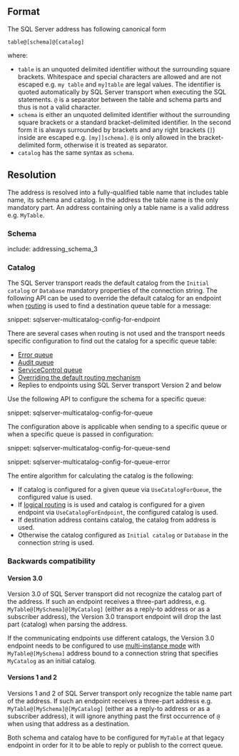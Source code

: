 ## Format

The SQL Server address has following canonical form

```
table@[schema]@[catalog]
```

where:

 * `table` is an unquoted delimited identifier without the surrounding square brackets. Whitespace and special characters are allowed and are not escaped e.g. `my table` and `my]table` are legal values. The identifier is quoted automatically by SQL Server transport when executing the SQL statements. `@` is a separator between the table and schema parts and thus is not a valid character.
 * `schema` is either an unquoted delimited identifier without the surrounding square brackets or a standard bracket-delimited identifier. In the second form it is always surrounded by brackets and any right brackets (`]`) inside are escaped e.g. `[my]]schema]`. `@` is only allowed in the bracket-delimited form, otherwise it is treated as separator.
 * `catalog` has the same syntax as `schema`.


## Resolution

The address is resolved into a fully-qualified table name that includes table name, its schema and catalog. In the address the table name is the only mandatory part. An address containing only a table name is a valid address e.g. `MyTable`.


### Schema

include: addressing_schema_3


### Catalog

The SQL Server transport reads the default catalog from the `Initial catalog` or `Database` mandatory properties of the connection string. The following API can be used to override the default catalog for an endpoint when [routing](/nservicebus/messaging/routing.md) is used to find a destination queue table for a message:

snippet: sqlserver-multicatalog-config-for-endpoint

There are several cases when routing is not used and the transport needs specific configuration to find out the catalog for a specific queue table:

 * [Error queue](/nservicebus/recoverability/configure-error-handling.md#configure-the-error-queue-address)
 * [Audit queue](/nservicebus/operations/auditing.md#configuring-auditing)
 * [ServiceControl queue](/servicecontrol/plugins/heartbeat.md#configuration-servicecontrol-queue)
 * [Overriding the default routing mechanism](/nservicebus/messaging/send-a-message.md#overriding-the-default-routing)
 * Replies to endpoints using SQL Server transport Version 2 and below

Use the following API to configure the schema for a specific queue:

snippet: sqlserver-multicatalog-config-for-queue

The configuration above is applicable when sending to a specific queue or when a specific queue is passed in configuration:

snippet: sqlserver-multicatalog-config-for-queue-send

snippet: sqlserver-multicatalog-config-for-queue-error

The entire algorithm for calculating the catalog is the following:

 * If catalog is configured for a given queue via `UseCatalogForQueue`, the configured value is used.
 * If [logical routing](/nservicebus/messaging/routing.md#command-routing) is is used and catalog is configured for a given endpoint via `UseCatalogForEndpoint`, the configured catalog is used.
 * If destination address contains catalog, the catalog from address is used.
 * Otherwise the catalog configured as `Initial catalog` or `Database` in the connection string is used.


### Backwards compatibility


#### Version 3.0

Version 3.0 of SQL Server transport did not recognize the catalog part of the address. If such an endpoint receives  a three-part address, e.g. `MyTable@[MySchema]@[MyCatalog]` (either as a reply-to address or as a subscriber address), the Version 3.0 transport endpoint will drop the last part (catalog) when parsing the address.

If the communicating endpoints use different catalogs, the Version 3.0 endpoint needs to be configured to use [multi-instance mode](/transports/sql/deployment-options.md#modes-overview-multi-instance) with `MyTable@[MySchema]` address bound to a connection string that specifies `MyCatalog` as an initial catalog.


#### Versions 1 and 2

Versions 1 and 2 of SQL Server transport only recognize the table name part of the address. If such an endpoint receives a three-part address e.g. `MyTable@[MySchema]@[MyCatalog]` (either as a reply-to address or as a subscriber address), it will ignore anything past the first occurrence of `@` when using that address as a destination.

Both schema and catalog have to be configured for `MyTable` at that legacy endpoint in order for it to be able to reply or publish to the correct queue.